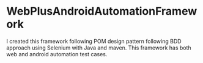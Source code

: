 # WebPlusAndroidAutomationFramework
I created this framework following POM design pattern following BDD approach using Selenium with Java and maven. This framework has both web and android automation test cases.
